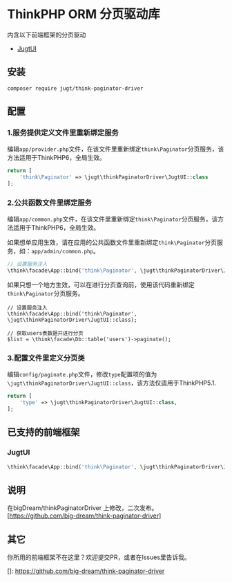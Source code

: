 # ThinkPHP ORM 分页驱动库

内含以下前端框架的分页驱动

* [JugtUI](#JugtUI)


## 安装
```
composer require jugt/think-paginator-driver
```

## 配置

### 1.服务提供定义文件里重新绑定服务
编辑`app/provider.php`文件，在该文件里重新绑定`think\Paginator`分页服务，该方法适用于ThinkPHP6，全局生效。
```php
return [
    'think\Paginator' => \jugt\thinkPaginatorDriver\JugtUI::class
];
```

### 2.公共函数文件里绑定服务
编辑`app/common.php`文件，在该文件里重新绑定`think\Paginator`分页服务，该方法适用于ThinkPHP6，全局生效。

如果想单应用生效，请在应用的公共函数文件里重新绑定`think\Paginator`分页服务，如：`app/admin/common.php`。

```php
// 设置服务注入
\think\facade\App::bind('think\Paginator', \jugt\thinkPaginatorDriver\JugtUI::class);
```

如果只想一个地方生效，可以在进行分页查询前，使用该代码重新绑定`think\Paginator`分页服务。

```
// 设置服务注入
\think\facade\App::bind('think\Paginator', \jugt\thinkPaginatorDriver\JugtUI::class);

// 获取users表数据并进行分页
$list = \think\facade\Db::table('users')->paginate();
```

### 3.配置文件里定义分页类
编辑`config/paginate.php`文件，修改`type`配置项的值为`\jugt\thinkPaginatorDriver\JugtUI::class`，该方法仅适用于ThinkPHP5.1.
```php
return [
    'type' => \jugt\thinkPaginatorDriver\JugtUI::class,
];
```

## 已支持的前端框架

### JugtUI
```php
\think\facade\App::bind('think\Paginator', \jugt\thinkPaginatorDriver\JugtUI::class);
```

## 说明
在bigDream/thinkPaginatorDriver 上修改，二次发布。
[https://github.com/big-dream/think-paginator-driver]

## 其它
你所用的前端框架不在这里？欢迎提交PR，或者在Issues里告诉我。

[1]: https://github.com/big-dream/think-paginator-driver

[]: https://github.com/big-dream/think-paginator-driver